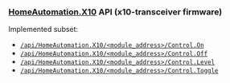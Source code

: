 
### [HomeAutomation.X10](https://genielabs.github.io/HomeGenie/api/mig/mig_api_x10.html) API (x10-transceiver firmware)

Implemented subset:

- [`/api/HomeAutomation.X10/<module_address>/Control.On`](https://genielabs.github.io/HomeGenie/api/mig/mig_api_x10.html#1)
- [`/api/HomeAutomation.X10/<module_address>/Control.Off`](https://genielabs.github.io/HomeGenie/api/mig/mig_api_x10.html#2)
- [`/api/HomeAutomation.X10/<module_address>/Control.Level`](https://genielabs.github.io/HomeGenie/api/mig/mig_api_x10.html#5)
- [`/api/HomeAutomation.X10/<module_address>/Control.Toggle`](https://genielabs.github.io/HomeGenie/api/mig/mig_api_x10.html#6)

